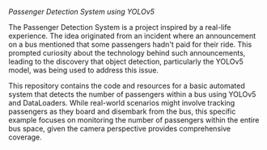 *Passenger Detection System using YOLOv5*


The Passenger Detection System is a project inspired by a real-life experience. The idea originated from an incident where an announcement on a bus mentioned that some passengers hadn't paid for their ride. This prompted curiosity about the technology behind such announcements, leading to the discovery that object detection, particularly the YOLOv5 model, was being used to address this issue.

This repository contains the code and resources for a basic automated system that detects the number of passengers within a bus using YOLOv5 and DataLoaders. While real-world scenarios might involve tracking passengers as they board and disembark from the bus, this specific example focuses on monitoring the number of passengers within the entire bus space, given the camera perspective provides comprehensive coverage.
